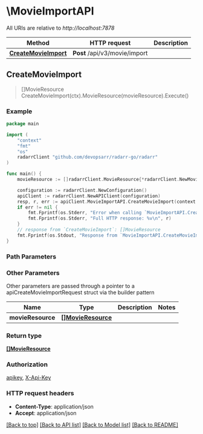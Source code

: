 # \MovieImportAPI

All URIs are relative to *http://localhost:7878*

Method | HTTP request | Description
------------- | ------------- | -------------
[**CreateMovieImport**](MovieImportAPI.md#CreateMovieImport) | **Post** /api/v3/movie/import | 



## CreateMovieImport

> []MovieResource CreateMovieImport(ctx).MovieResource(movieResource).Execute()



### Example

```go
package main

import (
	"context"
	"fmt"
	"os"
	radarrClient "github.com/devopsarr/radarr-go/radarr"
)

func main() {
	movieResource := []radarrClient.MovieResource{*radarrClient.NewMovieResource()} // []MovieResource |  (optional)

	configuration := radarrClient.NewConfiguration()
	apiClient := radarrClient.NewAPIClient(configuration)
	resp, r, err := apiClient.MovieImportAPI.CreateMovieImport(context.Background()).MovieResource(movieResource).Execute()
	if err != nil {
		fmt.Fprintf(os.Stderr, "Error when calling `MovieImportAPI.CreateMovieImport``: %v\n", err)
		fmt.Fprintf(os.Stderr, "Full HTTP response: %v\n", r)
	}
	// response from `CreateMovieImport`: []MovieResource
	fmt.Fprintf(os.Stdout, "Response from `MovieImportAPI.CreateMovieImport`: %v\n", resp)
}
```

### Path Parameters



### Other Parameters

Other parameters are passed through a pointer to a apiCreateMovieImportRequest struct via the builder pattern


Name | Type | Description  | Notes
------------- | ------------- | ------------- | -------------
 **movieResource** | [**[]MovieResource**](MovieResource.md) |  | 

### Return type

[**[]MovieResource**](MovieResource.md)

### Authorization

[apikey](../README.md#apikey), [X-Api-Key](../README.md#X-Api-Key)

### HTTP request headers

- **Content-Type**: application/json
- **Accept**: application/json

[[Back to top]](#) [[Back to API list]](../README.md#documentation-for-api-endpoints)
[[Back to Model list]](../README.md#documentation-for-models)
[[Back to README]](../README.md)

